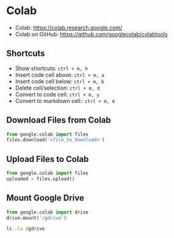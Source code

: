 # Colab
- Colab: <https://colab.research.google.com/>
- Colab on GitHub: <https://github.com/googlecolab/colabtools>

## Shortcuts
- Show shortcuts: `ctrl + m, h`
- Insert code cell above: `ctrl + m, a`
- Insert code cell below: `ctrl + m, b`
- Delete cell/selection: `ctrl + m, d`
- Convert to code cell: `ctrl + m, y`
- Convert to markdown cell:: `ctrl + m, m`

## Download Files from Colab
```python
from google.colab import files
files.download('<file_to_download>')
```

## Upload Files to Colab
```python
from google.colab import files
uploaded = files.upload()
```

## Mount Google Drive
```python
from google.colab import drive
drive.mount('/gdrive')
```

```bash
ls -la /gdrive
```
